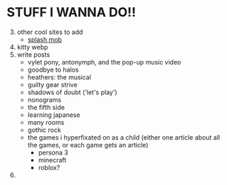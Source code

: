 # STUFF I WANNA DO!!

3) other cool sites to add
    - [splash mob](https://splashmob.neocities.org/)
4) kitty webp
5) write posts
    - vylet pony, antonymph, and the pop-up music video
    - goodbye to halos
    - heathers: the musical
    - guilty gear strive
    - shadows of doubt ('let's play')
    - nonograms
    - the fifth side
    - learning japanese
    - many rooms
    - gothic rock
    - the games i hyperfixated on as a child (either one article about all the games, or each game gets an article)
        - persona 3
        - minecraft
        - roblox?
6) 
<!-- 6) make a post composer! lets me write the whole post on the dang website.
    - also add some way to edit posts maybe? would be nice to be able to make a draft, post it, and update it, all without needing to go on the vscodes and open the dev server and stuff.
    - add a page with unanswered asks, and a button to answer them! would probably just be the exact same post composer, but now it has the ask field filled in
    - maybe look up how to make search engines not crawl these pages -->